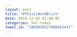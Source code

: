 ```yaml
---
layout: post
title: "#ThisIsNotABrick"
date: 2018-12-02 02:08:02
categories: hot-takes
tweet_id: "1069050527986663431"
---
```



<!-- Original tweet: https://twitter.com/i/status/1069050527986663431 -->